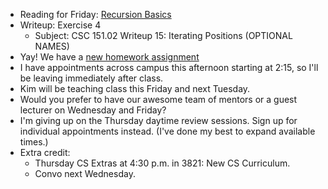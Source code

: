 * Reading for Friday: [Recursion Basics](../readings/recursion-basics-reading.html)
* Writeup: Exercise 4
    * Subject: CSC 151.02 Writeup 15: Iterating Positions (OPTIONAL NAMES)
* Yay!  We have a [new homework assignment](../assignments/assignment.06.html)
* I have appointments across campus this afternoon starting at 2:15, so I'll
  be leaving immediately after class.
* Kim will be teaching class this Friday and next Tuesday.
* Would you prefer to have our awesome team of mentors or a guest
  lecturer on Wednesday and Friday?
* I'm giving up on the Thursday daytime review sessions.  Sign up for
  individual appointments instead.  (I've done my best to expand available
  times.)
* Extra credit: 
    * Thursday CS Extras at 4:30 p.m. in 3821: New CS Curriculum.
    * Convo next Wednesday.

